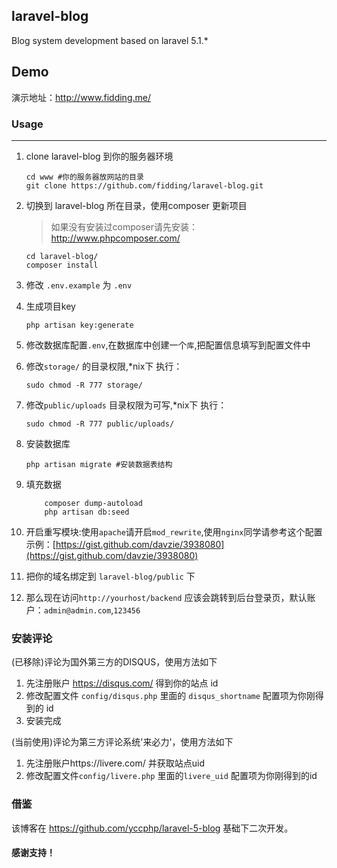 ## laravel-blog

Blog system development based on laravel  5.1.*

## Demo

演示地址：http://www.fidding.me/

### Usage
---
1. clone laravel-blog 到你的服务器环境

	```
	cd www #你的服务器放网站的目录
	git clone https://github.com/fidding/laravel-blog.git
	```

2. 切换到 laravel-blog 所在目录，使用composer 更新项目

	> 如果没有安装过composer请先安装：<br>
 	http://www.phpcomposer.com/
	```
	cd laravel-blog/
	composer install
	```

3. 修改 `.env.example` 为 `.env`

4. 生成项目key
   ```
   php artisan key:generate
   ```

5. 修改数据库配置`.env`,在数据库中创建一个`库`,把配置信息填写到配置文件中

6. 修改`storage/` 的目录权限,*nix下 执行：

    ```
    sudo chmod -R 777 storage/
    ```

7. 修改`public/uploads` 目录权限为可写,*nix下 执行：

    ```
    sudo chmod -R 777 public/uploads/

    ```


8. 安装数据库

    ```
    php artisan migrate #安装数据表结构
    ```

9. 填充数据

	```
        composer dump-autoload
		php artisan db:seed
	```


10. 开启重写模块:使用`apache`请开启`mod_rewrite`,使用`nginx`同学请参考这个配置示例：[https://gist.github.com/davzie/3938080](https://gist.github.com/davzie/3938080)


11. 把你的域名绑定到 `laravel-blog/public` 下

12. 那么现在访问`http://yourhost/backend` 应该会跳转到后台登录页，默认账户：`admin@admin.com`,`123456`




### 安装评论

(已移除)评论为国外第三方的DISQUS，使用方法如下

1. 先注册账户 https://disqus.com/ 得到你的站点 id
2. 修改配置文件 `config/disqus.php` 里面的 `disqus_shortname` 配置项为你刚得到的 id
3. 安装完成

(当前使用)评论为第三方评论系统'来必力'，使用方法如下

1. 先注册账户https://livere.com/ 并获取站点uid
2. 修改配置文件`config/livere.php` 里面的`livere_uid` 配置项为你刚得到的id


### 借鉴

该博客在 https://github.com/yccphp/laravel-5-blog 基础下二次开发。

#### 感谢支持！
